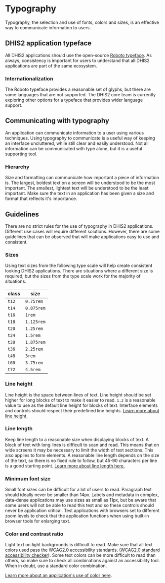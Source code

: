 # Typography

Typography, the selection and use of fonts, colors and sizes, is an effective way to communicate information to users.

## DHIS2 application typeface

All DHIS2 applications should use the open-source [Roboto typeface](todo). As always, consistency is important for users to understand that all DHIS2 applications are part of the same ecosystem.

### Internationalization

The Roboto typeface provides a reasonable set of glyphs, but there are some languages that are not supported. The DHIS2 core team is currently exploring other options for a typeface that provides wider language support.

## Communicating with typography

An application can communicate information to a user using various techniques. Using typography to communicate is a useful way of keeping an interface uncluttered, while still clear and easily understood. Not all information can be communicated with type alone, but it is a useful supporting tool.

### Hierarchy

Size and formatting can communicate how important a piece of information is. The largest, boldest text on a screen will be understood to be the most important. The smallest, lightest text will be understood to be the least important. Make sure the text in an application has been given a size and format that reflects it's importance.

## Guidelines

There are no strict rules for the use of typography in DHIS2 applications. Different use cases will require different solutions. However, there are some guidelines that can be observed that will make applications easy to use and consistent.

### Sizes

Using text sizes from the following type scale will help create consistent looking DHIS2 applications. There are situations where a different size is required, but the sizes from the type scale work for the majority of situations.

| class | size       |
| ----- | ---------- |
| `t12` | `0.75rem`  |
| `t14` | `0.875rem` |
| `t16` | `1rem`     |
| `t18` | `1.125rem` |
| `t20` | `1.25rem`  |
| `t24` | `1.5rem`   |
| `t30` | `1.875rem` |
| `t36` | `2.25rem`  |
| `t48` | `3rem`     |
| `t60` | `3.75rem`  |
| `t72` | `4.5rem`   |

### Line height

Line height is the space between lines of text. Line height should be set higher for long blocks of text to make it easier to read. `1.2` is a reasonable value to use as the default line height for blocks of text. Interface elements and controls should respect their predefined line heights. [Learn more about line height.](https://practicaltypography.com/line-spacing.html)

### Line length

Keep line length to a reasonable size when displaying blocks of text. A block of text with long lines is difficult to scan and read. This means that on wide screens it may be necessary to limit the width of text sections. This also applies to form elements. A reasonable line length depends on the size of the text, so there is no fixed rule to follow, but 45-90 characters per line is a good starting point. [Learn more about line length here.](https://practicaltypography.com/line-length.html)

### Minimum font size

Small font sizes can be difficult for a lot of users to read. Paragraph text should ideally never be smaller than 14px. Labels and metadata in complex, data-dense applications may use sizes as small as 11px, but be aware that some users will not be able to read this text and so these controls should never be application critical. Test applications with browsers set to different zoom levels to check that the application functions when using built-in browser tools for enlarging text.

### Color and contrast ratio

Light text on light backgrounds is difficult to read. Make sure that all text colors used pass the WCAG2.0 accessibility standards. ([WCAG2.0 standard accessibility checker](http://accessible-colors.com/)). Some text colors can be more difficult to read than others, so make sure to check all combinations against an accessibility tool. When in doubt, use a standard color combination.

[Learn more about an application's use of color here](color.md).
